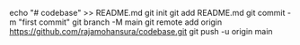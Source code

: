echo "# codebase" >> README.md
git init
git add README.md
git commit -m "first commit"
git branch -M main
git remote add origin https://github.com/rajamohansura/codebase.git
git push -u origin main
